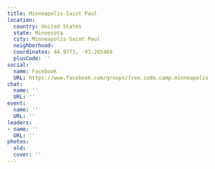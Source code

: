 ```yaml
---
title: Minneapolis-Saint Paul
location:
  country: United States
  state: Minnesota
  city: Minneapolis-Saint Paul
  neighborhood: 
  coordinates: 44.9773, -93.265469
  plusCode: ''
social:
  name: Facebook
  URL: https://www.facebook.com/groups/free.code.camp.minneapolis
chat:
  name: ''
  URL: ''
event:
  name: ''
  URL: ''
leaders:
- name: ''
  URL: ''
photos:
  old: 
  cover: ''
---
```

